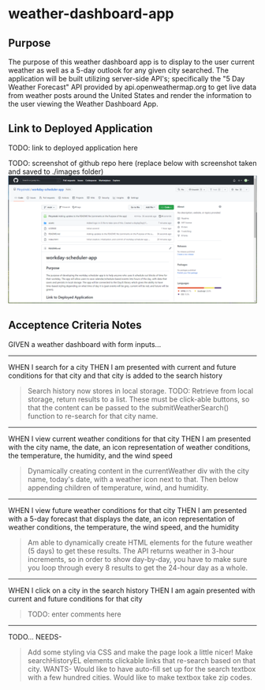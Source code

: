 # weather-dashboard-app

## Purpose

The purpose of this weather dashboard app is to display to the user current weather as well as a 5-day outlook for any given city searched.  The application will be built utilizing server-side API's; specifically the "5 Day Weather Forecast" API provided by api.openweathermap.org to get live data from weather posts around the United States and render the information to the user viewing the Weather Dashboard App.

## Link to Deployed Application

TODO: link to deployed application here

TODO: screenshot of github repo here (replace below with screenshot taken and saved to ./images folder)
![Alt text](https://github.com/Pkrysinski/workday-scheduler-app/blob/main/assets/images/github-screenshot.PNG)

## Acceptence Criteria Notes

GIVEN a weather dashboard with form inputs...

- - - - -
WHEN I search for a city
THEN I am presented with current and future conditions for that city and that city is added to the search history
>Search history now stores in local storage.
>TODO: Retrieve from local storage, return results to a list.  These must be click-able buttons, so that the content can be passed to the submitWeatherSearch() function to re-search for that city name.

- - - - -
WHEN I view current weather conditions for that city
THEN I am presented with the city name, the date, an icon representation of weather conditions, the temperature, the humidity, and the wind speed
>Dynamically creating content in the currentWeather div with the city name, today's date, with a weather icon next to that.  Then below appending children of temperature, wind, and humidity.

- - - - -
WHEN I view future weather conditions for that city
THEN I am presented with a 5-day forecast that displays the date, an icon representation of weather conditions, the temperature, the wind speed, and the humidity
>Am able to dynamically create HTML elements for the future weather (5 days) to get these results.  The API returns weather in 3-hour increments, so in order to show day-by-day, you have to make sure you loop through every 8 results to get the 24-hour day as a whole.

- - - - -
WHEN I click on a city in the search history
THEN I am again presented with current and future conditions for that city
>TODO: enter comments here

- - - - -
TODO...
NEEDS-
>Add some styling via CSS and make the page look a little nicer!
>Make searchHistoryEL elements clickable links that re-search based on that city.
WANTS-
>Would like to have auto-fill set up for the search textbox with a few hundred cities.
>Would like to make textbox take zip codes.

